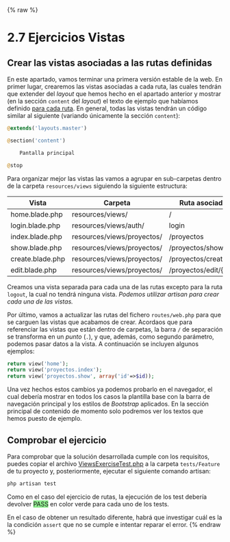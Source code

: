 {% raw %}
# 2.7 Ejercicios Vistas

## Crear las vistas asociadas a las rutas definidas

En este apartado, vamos terminar una primera versión estable de la web. En primer lugar, crearemos las vistas asociadas a cada ruta, las cuales tendrán que extender del _layout_ que hemos hecho en el apartado anterior y mostrar (en la sección `content` del _layout_) el texto de ejemplo que habíamos definido [para cada ruta](./023_rutas.md#ejercicios). En general, todas las vistas tendrán un código similar al siguiente (variando únicamente la sección `content`):

```php
@extends('layouts.master')

@section('content')

    Pantalla principal

@stop
```

Para organizar mejor las vistas las vamos a agrupar en sub-carpetas dentro de la carpeta `resources/views` siguiendo la siguiente estructura:

Vista | Carpeta | Ruta asociada
------|---------|--------------
home.blade.php | resources/views/ | /
login.blade.php | resources/views/auth/ | login
index.blade.php | resources/views/proyectos/ | /proyectos
show.blade.php | resources/views/proyectos/ | /proyectos/show/{id}
create.blade.php | resources/views/proyectos/ | /proyectos/create
edit.blade.php | resources/views/proyectos/ | /proyectos/edit/{id}

Creamos una vista separada para cada una de las rutas excepto para la ruta `logout`, la cual no tendrá ninguna vista. _Podemos utilizar artisan para crear cada una de las vistas._

Por último, vamos a actualizar las rutas del fichero `routes/web.php` para que se carguen las vistas que acabamos de crear. Acordaos que para referenciar las vistas que están dentro de carpetas, la barra `/` de separación se transforma en un _punto_ (`.`), y que, además, como segundo parámetro, podemos pasar datos a la vista. A continuación se incluyen algunos ejemplos:

```php
return view('home');
return view('proyectos.index');
return view('proyectos.show', array('id'=>$id));
```

Una vez hechos estos cambios ya podemos probarlo en el navegador, el cual debería mostrar en todos los casos la plantilla base con la barra de navegación principal y los estilos de _Bootstrap_ aplicados. En la sección principal de contenido de momento solo podremos ver los textos que hemos puesto de ejemplo.

## Comprobar el ejercicio

Para comprobar que la solución desarrollada cumple con los requisitos, puedes copiar el archivo [ViewsExerciseTest.php](./materiales/ejercicios-laravel/tests/Feature/ViewsExerciseTest.php) a la carpeta `tests/Feature` de tu proyecto y, posteriormente, ejecutar el siguiente comando artisan:

```bash
php artisan test
```

Como en el caso del ejercicio de rutas, la ejecución de los test debería devolver <span style="background-color: lightgreen">PASS</span> en color verde para cada uno de los tests.

En el caso de obtener un resultado diferente, habrá que investigar cuál es la la condición `assert` que no se cumple e intentar reparar el error.
{% endraw %}
